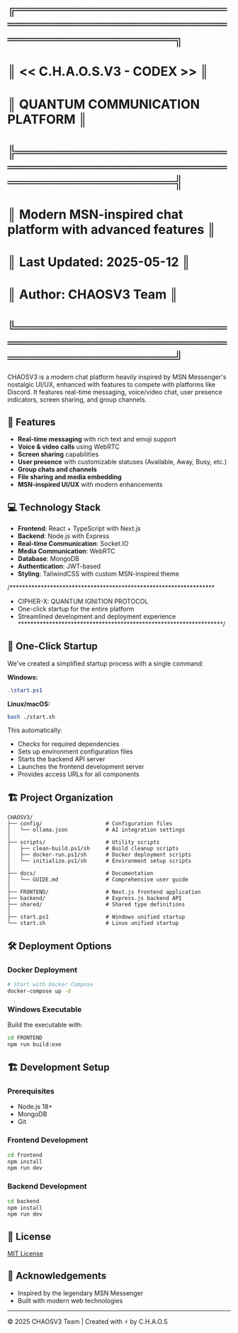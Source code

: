 # ╔════════════════════════════════════════════════════════════════════╗
# ║                     << C.H.A.O.S.V3 - CODEX >>                     ║
# ║                 QUANTUM COMMUNICATION PLATFORM                     ║
# ╠════════════════════════════════════════════════════════════════════╣
# ║  Modern MSN-inspired chat platform with advanced features          ║
# ║  Last Updated: 2025-05-12                                          ║
# ║  Author: CHAOSV3 Team                                              ║
# ╚════════════════════════════════════════════════════════════════════╝

CHAOSV3 is a modern chat platform heavily inspired by MSN Messenger's nostalgic UI/UX, enhanced with features to compete with platforms like Discord. It features real-time messaging, voice/video chat, user presence indicators, screen sharing, and group channels.

## 🚀 Features

- **Real-time messaging** with rich text and emoji support
- **Voice & video calls** using WebRTC
- **Screen sharing** capabilities
- **User presence** with customizable statuses (Available, Away, Busy, etc.)
- **Group chats and channels**
- **File sharing and media embedding**
- **MSN-inspired UI/UX** with modern enhancements

## 💻 Technology Stack

- **Frontend**: React + TypeScript with Next.js
- **Backend**: Node.js with Express
- **Real-time Communication**: Socket.IO
- **Media Communication**: WebRTC
- **Database**: MongoDB
- **Authentication**: JWT-based
- **Styling**: TailwindCSS with custom MSN-inspired theme

/******************************************************************
 * CIPHER-X: QUANTUM IGNITION PROTOCOL
 * One-click startup for the entire platform
 * Streamlined development and deployment experience
 ******************************************************************/

## 🚀 One-Click Startup

We've created a simplified startup process with a single command:

**Windows:**
```powershell
.\start.ps1
```

**Linux/macOS:**
```bash
bash ./start.sh
```

This automatically:
- Checks for required dependencies
- Sets up environment configuration files
- Starts the backend API server
- Launches the frontend development server
- Provides access URLs for all components

## 🏗️ Project Organization

```
CHAOSV3/
├── config/                    # Configuration files
│   └── ollama.json            # AI integration settings
│
├── scripts/                   # Utility scripts
│   ├── clean-build.ps1/sh     # Build cleanup scripts
│   ├── docker-run.ps1/sh      # Docker deployment scripts
│   └── initialize.ps1/sh      # Environment setup scripts
│
├── docs/                      # Documentation
│   └── GUIDE.md               # Comprehensive user guide
│
├── FRONTEND/                  # Next.js frontend application
├── backend/                   # Express.js backend API
├── shared/                    # Shared type definitions
│
├── start.ps1                  # Windows unified startup
└── start.sh                   # Linux unified startup
```

## 🛠️ Deployment Options

### Docker Deployment
```bash
# Start with Docker Compose
docker-compose up -d
```

### Windows Executable
Build the executable with:

```bash
cd FRONTEND
npm run build:exe
```

## 🏗️ Development Setup

### Prerequisites
- Node.js 18+
- MongoDB
- Git

### Frontend Development
```bash
cd frontend
npm install
npm run dev
```

### Backend Development
```bash
cd backend
npm install
npm run dev
```

## 📝 License
[MIT License](LICENSE)

## 💖 Acknowledgements
- Inspired by the legendary MSN Messenger
- Built with modern web technologies

---
© 2025 CHAOSV3 Team | Created with ⚡ by C.H.A.O.S
